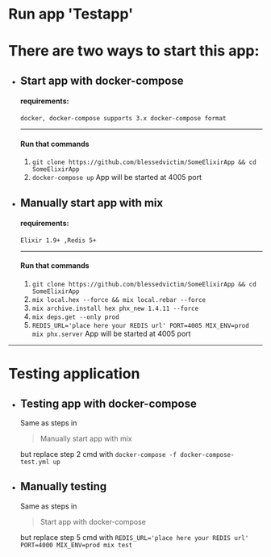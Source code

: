 # Run app 'Testapp'

 # There are two ways to start this app:
  * ## Start app with docker-compose
    #### requirements:
      ```docker, docker-compose supports 3.x docker-compose format ``` 
      ___
      #### Run that commands
      1. ```git clone https://github.com/blessedvictim/SomeElixirApp && cd SomeElixirApp``` 
      2. ```docker-compose up```
      App will be started at 4005 port
  * ## Manually start app with mix
    #### requirements:
      ```Elixir 1.9+ ,Redis 5+```
    ___
    #### Run that commands
      1. ```git clone https://github.com/blessedvictim/SomeElixirApp && cd SomeElixirApp``` 
      2. ```mix local.hex --force && mix local.rebar --force```
      3. ```mix archive.install hex phx_new 1.4.11 --force```
      4. ```mix deps.get --only prod```
      5. ```REDIS_URL='place here your REDIS url' PORT=4005 MIX_ENV=prod mix phx.server```
      App will be started at 4005 port
___
# Testing application


  * ## Testing app with docker-compose
    Same as steps in
    >Manually start app with mix

    but replace step 2 cmd with ```docker-compose -f docker-compose-test.yml up ```
  * ## Manually testing
    Same as steps in
    >Start app with docker-compose

    but replace step 5 cmd with ```REDIS_URL='place here your REDIS url' PORT=4000 MIX_ENV=prod mix test```
